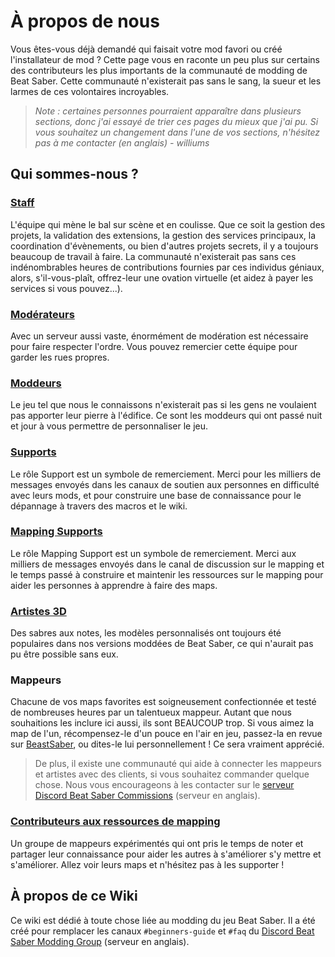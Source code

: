 # À propos de nous
Vous êtes-vous déjà demandé qui faisait votre mod favori ou créé l'installateur de mod ? Cette page vous en raconte un peu plus sur certains des contributeurs les plus importants de la communauté de modding de Beat Saber. Cette communauté n'existerait pas sans le sang, la sueur et les larmes de ces volontaires incroyables.

> *Note : certaines personnes pourraient apparaître dans plusieurs sections, donc j'ai essayé de trier ces pages du mieux que j'ai pu. Si vous souhaitez un changement dans l'une de vos sections, n'hésitez pas à me contacter (en anglais) - williums*

## Qui sommes-nous ?
### [Staff](/about/staff.md)
L'équipe qui mène le bal sur scène et en coulisse. Que ce soit la gestion des projets, la validation des extensions, la gestion des services principaux, la coordination d'évènements, ou bien d'autres projets secrets, il y a toujours beaucoup de travail à faire. La communauté n'existerait pas sans ces indénombrables heures de contributions fournies par ces individus géniaux, alors, s'il-vous-plaît, offrez-leur une ovation virtuelle (et aidez à payer les services si vous pouvez...).

### [Modérateurs](/about/moderators.md)
Avec un serveur aussi vaste, énormément de modération est nécessaire pour faire respecter l'ordre. Vous pouvez remercier cette équipe pour garder les rues propres.

### [Moddeurs](/about/modders.md)
Le jeu tel que nous le connaissons n'existerait pas si les gens ne voulaient pas apporter leur pierre à l'édifice. Ce sont les moddeurs qui ont passé nuit et jour à vous permettre de personnaliser le jeu.

### [Supports](/about/supports.md)
Le rôle Support est un symbole de remerciement. Merci pour les milliers de messages envoyés dans les canaux de soutien aux personnes en difficulté avec leurs mods, et pour construire une base de connaissance pour le dépannage à travers des macros et le wiki.

### [Mapping Supports](/about/mapping-supports.md)
Le rôle Mapping Support est un symbole de remerciement. Merci aux milliers de messages envoyés dans le canal de discussion sur le mapping et le temps passé à construire et maintenir les ressources sur le mapping pour aider les personnes à apprendre à faire des maps.

### [Artistes 3D](/about/3d-artists.md)
Des sabres aux notes, les modèles personnalisés ont toujours été populaires dans nos versions moddées de Beat Saber, ce qui n'aurait pas pu être possible sans eux.

### Mappeurs
Chacune de vos maps favorites est soigneusement confectionnée et testé de nombreuses heures par un talentueux mappeur. Autant que nous souhaitions les inclure ici aussi, ils sont BEAUCOUP trop. Si vous aimez la map de l'un, récompensez-le d'un pouce en l'air en jeu, passez-la en revue sur [BeastSaber](https://bsaber.com), ou dites-le lui personnellement ! Ce sera vraiment apprécié.

> De plus, il existe une communauté qui aide à connecter les mappeurs et artistes avec des clients, si vous souhaitez commander quelque chose. Nous vous encourageons à les contacter sur le [serveur Discord Beat Saber Commissions](https://discord.gg/4RbcH5G) (serveur en anglais).

### [Contributeurs aux ressources de mapping](/mapping/mapping-credits.md)
Un groupe de mappeurs expérimentés qui ont pris le temps de noter et partager leur connaissance pour aider les autres à s'améliorer s'y mettre et s'améliorer. Allez voir leurs maps et n'hésitez pas à les supporter !

## À propos de ce Wiki

Ce wiki est dédié à toute chose liée au modding du jeu Beat Saber. Il a été créé pour remplacer les canaux `#beginners-guide` et `#faq` du [Discord Beat Saber Modding Group](https://discord.gg/beatsabermods) (serveur en anglais).
